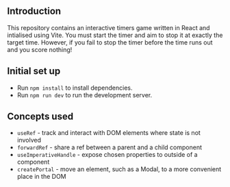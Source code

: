 ## Introduction

This repository contains an interactive timers game written in React and intialised using Vite. You must start the timer and aim to stop it at exactly the target time. However, if you fail to stop the timer before the time runs out and you score nothing!

## Initial set up

- Run `npm install` to install dependencies.
- Run `npm run dev` to run the development server.

## Concepts used

- `useRef` - track and interact with DOM elements where state is not involved
- `forwardRef` - share a ref between a parent and a child component
- `useImperativeHandle` - expose chosen properties to outside of a component
- `createPortal` - move an element, such as a Modal, to a more convenient place in the DOM
